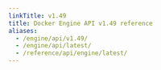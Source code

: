 ```yaml
---
linkTitle: v1.49
title: Docker Engine API v1.49 reference
aliases:
  - /engine/api/v1.49/
  - /engine/api/latest/
  - /reference/api/engine/latest/
---
```

